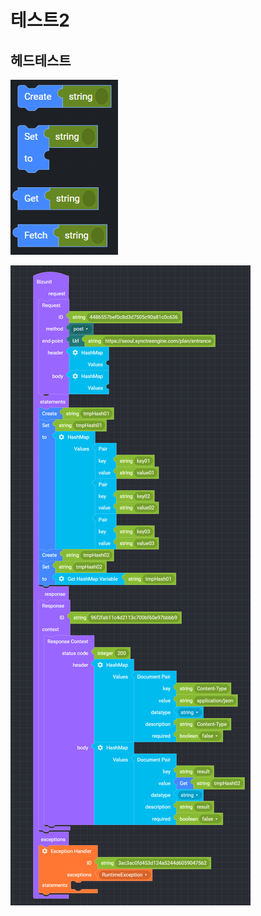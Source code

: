 # 테스트2

## 헤드테스트

![&#xC774;&#xBBF8;&#xC9C0;&#xD14C;&#xC2A4;&#xD2B8;](../.gitbook/assets/.png.png)

![](../.gitbook/assets/image-6-%20%284%29%20%284%29.png)




